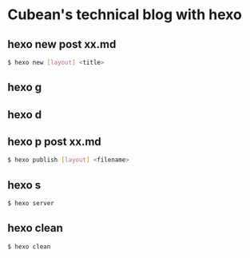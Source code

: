 # Cubean's technical blog with hexo

## hexo new post xx.md

```sh
$ hexo new [layout] <title>
```

## hexo g

## hexo d


## hexo p post xx.md

```sh
$ hexo publish [layout] <filename>
```

## hexo s

```sh
$ hexo server
```

## hexo clean

```sh
$ hexo clean
```
